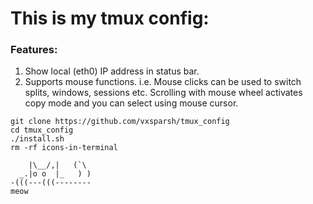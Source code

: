 # This is my tmux config:


### Features: 
1. Show local (eth0) IP address in status bar.
2. Supports mouse functions. i.e. Mouse clicks can be used to switch splits, windows, sessions etc. Scrolling with mouse wheel activates copy mode and you can select using mouse cursor.

```
git clone https://github.com/vxsparsh/tmux_config
cd tmux_config
./install.sh
rm -rf icons-in-terminal
```
```
    |\__/,|   (`\
  _.|o o  |_   ) )
-(((---(((--------
meow
```
